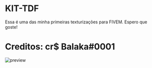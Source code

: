 # KIT-TDF
Essa é uma das minha primeiras texturizações para FIVEM. Espero que goste!

# Creditos: cr$ Balaka#0001


![preview](https://media.discordapp.net/attachments/799515684278632468/808653051941486592/unknown.png)

